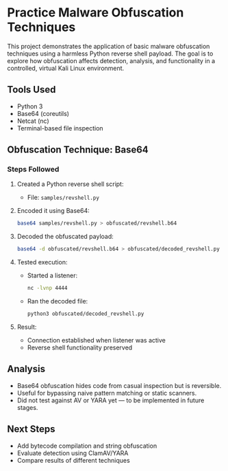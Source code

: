 # Practice Malware Obfuscation Techniques

This project demonstrates the application of basic malware obfuscation techniques using a harmless Python reverse shell payload. The goal is to explore how obfuscation affects detection, analysis, and functionality in a controlled, virtual Kali Linux environment.


## Tools Used

- Python 3
- Base64 (coreutils)
- Netcat (nc)
- Terminal-based file inspection

## Obfuscation Technique: Base64

### Steps Followed

1. Created a Python reverse shell script:
   - File: `samples/revshell.py`

2. Encoded it using Base64:
   ```bash
   base64 samples/revshell.py > obfuscated/revshell.b64
   ```

3. Decoded the obfuscated payload:
   ```bash
   base64 -d obfuscated/revshell.b64 > obfuscated/decoded_revshell.py
   ```

4. Tested execution:
   - Started a listener:
     ```bash
     nc -lvnp 4444
     ```
   - Ran the decoded file:
     ```bash
     python3 obfuscated/decoded_revshell.py
     ```

5. Result:
   - Connection established when listener was active
   - Reverse shell functionality preserved

## Analysis

- Base64 obfuscation hides code from casual inspection but is reversible.
- Useful for bypassing naive pattern matching or static scanners.
- Did not test against AV or YARA yet — to be implemented in future stages.

## Next Steps

- Add bytecode compilation and string obfuscation
- Evaluate detection using ClamAV/YARA
- Compare results of different techniques
